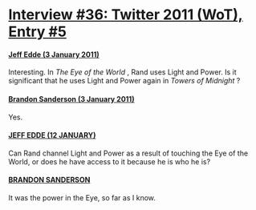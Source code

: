 # [Interview #36: Twitter 2011 (WoT), Entry #5](https://www.theoryland.com/intvmain.php?i=36#5)

#### [Jeff Edde (3 January 2011)](http://twitter.com/JeffEdde/status/22049325198610432)

Interesting. In
*The Eye of the World*
, Rand uses Light and Power. Is it significant that he uses Light and Power again in
*Towers of Midnight*
?

#### [Brandon Sanderson (3 January 2011)](http://twitter.com/BrandSanderson/status/22052696303341568)

Yes.

#### [JEFF EDDE (12 JANUARY)](http://twitter.com/JeffEdde/status/25313913448955904)

Can Rand channel Light and Power as a result of touching the Eye of the World, or does he have access to it because he is who he is?

#### [BRANDON SANDERSON](http://twitter.com/BrandonSandrson/status/25319337615167488)

It was the power in the Eye, so far as I know.

